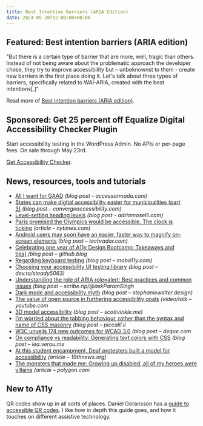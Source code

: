 ```yaml
---
title: Best Intention Barriers (ARIA Edition)
date: 2024-05-20T12:00:08+00:00
---
```


## Featured: Best intention barriers (ARIA edition)

"But there is a certain type of barrier that are more, well, tragic than others. Instead of not being aware about the problematic approach the developer chose, they try to improve accessibility but – unbeknownst to them - create new barriers in the first place doing it. Let's talk about three types of barriers, specifically related to WAI-ARIA, created with the best intentions[.]"

Read more of [Best intention barriers (ARIA edition)](https://marcus.io/blog/best-intention-barriers-aria).

## Sponsored: Get 25 percent off Equalize Digital Accessibility Checker Plugin

Start accessibility testing in the WordPress Admin. No APIs or per-page fees. On sale through May 23rd.

[Get Accessibility Checker](https://equalizedigital.com/accessibility-checker/?utm_source=a11yweekly&utm_medium=sponsored).

## News, resources, tools and tutorials

- [All I want for GAAD](https://www.accessarmada.com/blog/all-i-want-for-gaad/) *(blog post - accessarmada.com)*
- [States can make digital accessibility easier for municipalities (part 3)](https://convergeaccessibility.com/2024/05/07/municipalities_introduction-part3/) *(blog post - convergeaccessibility.com)*
- [Level-setting heading levels](https://adrianroselli.com/2024/05/level-setting-heading-levels.html) *(blog post - adrianroselli.com)*
- [Paris promised the Olympics would be accessible. The clock is ticking](https://www.nytimes.com/2024/05/06/travel/paris-olympics-accessibility-disabled.html) *(article - nytimes.com)*
- [Android users may soon have an easier, faster way to magnify on-screen elements](https://www.techradar.com/computing/software/android-users-may-soon-have-an-easier-faster-way-to-magnify-on-screen-elements) *(blog post – techradar.com)*
- [Celebrating one year of A11y Design Bootcamp: Takeaways and tips)](https://github.blog/2024-05-02-celebrating-1-year-of-a11y-design-bootcamp-takeaways-and-tips/) *(blog post – github.blog*
- [Regarding keyboard testing](https://moba11y.com/why-i-hate-keyboard-testing/) *(blog post – moba11y.com)*
- [Choosing your accessibility UI testing library](https://dev.to/steady5063/choosing-your-accessibility-ui-testing-library-1o09) *(blog post – dev.to/steady5063)*
- [Understanding the role of ARIA role=alert: Best practices and common issues](https://scribe.rip/@askParamSingh/understanding-the-role-of-aria-role-alert-best-practices-and-common-issues-5edefa2d016c) *(blog post – scribe.rip/@askParamSingh*
- [Dark mode and accessibility myth](https://stephaniewalter.design/blog/dark-mode-accessibility-myth-debunked/) *(blog post – stephaniewalter.design)*
- [The value of open source in furthering accessibility goals](https://www.youtube.com/watch?v=sR_fQI2Mk3Y&t=713s) *(video/talk – youtube.com*
- [3D model accessibility](https://scottvinkle.me/blogs/work/3d-model-accessibility) *(blog post – scottvinkle.me)*
- [I’m worried about the tabbing behaviour, rather than the syntax and name of CSS masonry](https://piccalil.li/blog/masonry-and-tabbing/) *(blog post – piccalil.li*
- [W3C unveils 174 new outcomes for WCAG 3.0](https://www.deque.com/blog/w3c-unveils-174-new-outcomes-for-wcag-3-0/) *(blog post – deque.com*
- [On compliance vs readability: Generating text colors with CSS](https://lea.verou.me/blog/2024/contrast-color/) *(blog post – lea.verou.me*
- [At this student encampment, Deaf protesters built a model for accessibility](https://19thnews.org/2024/05/campus-protests-deaf-students-gallaudet-university/) *(article – 19thnews.org)*
- [The monsters that made me: Growing up disabled, all of my heroes were villains](https://www.polygon.com/entertainment/24128340/horror-movie-monsters-disability-relationship-essay) *(article – polygon.com*

## New to A11y

QR codes show up in all sorts of places. Daniel Göransson has a [guide to accessible QR codes](https://axesslab.com/qr-codes/). I like how in depth this guide goes, and how it touches on different assistive technology.
